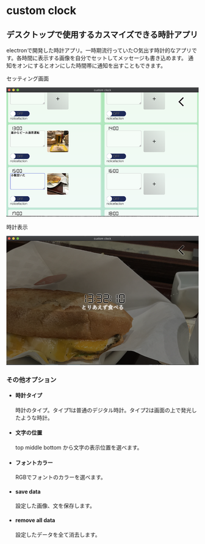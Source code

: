 <h1>custom clock</h1>

<h2>デスクトップで使用するカスマイズできる時計アプリ</h2>

<p>electronで開発した時計アプリ。一時期流行っていた○気出す時計的なアプリです。各時間に表示する画像を自分でセットしてメッセージも書き込めます。
通知をオンにするとオンにした時間帯に通知を出すこともできます。</p>

<p>セッティング画面</p>
<img src="./readmeImg/setting.png">

<p>時計表示</p>
<img src="./readmeImg/clock.png">

<h3>その他オプション</h3>
<ul>
  <li>
    <h4>時計タイプ</h4>
    <p>時計のタイプ。タイプ1は普通のデジタル時計。タイプ2は画面の上で発光したような時計。</p>
  </li>
  <li>
    <h4>文字の位置</h4>
    <p>top middle bottom から文字の表示位置を選べます。</p>
  </li>
  <li>
    <h4>フォントカラー</h4>
    <p>RGBでフォントのカラーを選べます。</p>
  </li>
  <li>
    <h4>save data</h4>
    <p>設定した画像、文を保存します。</p>
  </li>
  <li>
    <h4>remove all data</h4>
    <p>設定したデータを全て消去します。</p>
  </li>
</ul>
